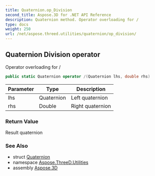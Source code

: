```yaml
---
title: Quaternion.op_Division
second_title: Aspose.3D for .NET API Reference
description: Quaternion method. Operator overloading for /
type: docs
weight: 250
url: /net/aspose.threed.utilities/quaternion/op_division/
---
```

## Quaternion Division operator

Operator overloading for /

```csharp
public static Quaternion operator /(Quaternion lhs, double rhs)
```

| Parameter | Type | Description |
| --- | --- | --- |
| lhs | Quaternion | Left quaternion |
| rhs | Double | Right quaternion |

### Return Value

Result quaternion

### See Also

* struct [Quaternion](../)
* namespace [Aspose.ThreeD.Utilities](../../quaternion/)
* assembly [Aspose.3D](../../../)


